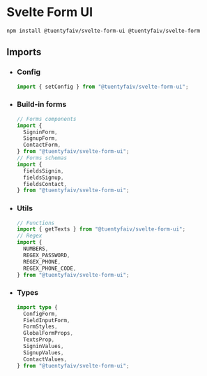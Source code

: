 # Svelte Form UI
`npm install @tuentyfaiv/svelte-form-ui @tuentyfaiv/svelte-form`

## Imports
- ### Config 
  ```typescript
  import { setConfig } from "@tuentyfaiv/svelte-form-ui";
  ```
- ### Build-in forms
  ```typescript
  // Forms components
  import {
    SigninForm,
    SignupForm,
    ContactForm,
  } from "@tuentyfaiv/svelte-form-ui";
  // Forms schemas
  import {
    fieldsSignin,
    fieldsSignup,
    fieldsContact,
  } from "@tuentyfaiv/svelte-form-ui";
  ```
- ### Utils
  ```typescript
  // Functions
  import { getTexts } from "@tuentyfaiv/svelte-form-ui";
  // Regex
  import {
    NUMBERS,
    REGEX_PASSWORD,
    REGEX_PHONE,
    REGEX_PHONE_CODE,
  } from "@tuentyfaiv/svelte-form-ui";
  ```
- ### Types
  ```typescript
  import type {
    ConfigForm,
    FieldInputForm,
    FormStyles,
    GlobalFormProps,
    TextsProp,
    SigninValues,
    SignupValues,
    ContactValues,
  } from "@tuentyfaiv/svelte-form-ui";
  ```